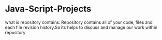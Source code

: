 # Java-Script-Projects
what is repository contains:
Repository contains all of your code, files and each file revision history.So its helps to discuss and manage our work within repository
